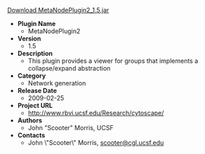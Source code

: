 <a href="MetaNodePlugin2_1.5.jar">Download MetaNodePlugin2_1.5.jar</a>

* __Plugin Name__
  * MetaNodePlugin2
* __Version__
  * 1.5
* __Description__
  * This plugin provides a viewer for groups that implements a collapse/expand abstraction
* __Category__
  * Network generation
* __Release Date__
  * 2009-02-25
* __Project URL__
  * http://www.rbvi.ucsf.edu/Research/cytoscape/
* __Authors__
  * John "Scooter" Morris, UCSF
* __Contacts__
  * John \\\"Scooter\\\" Morris, scooter@cgl.ucsf.edu
